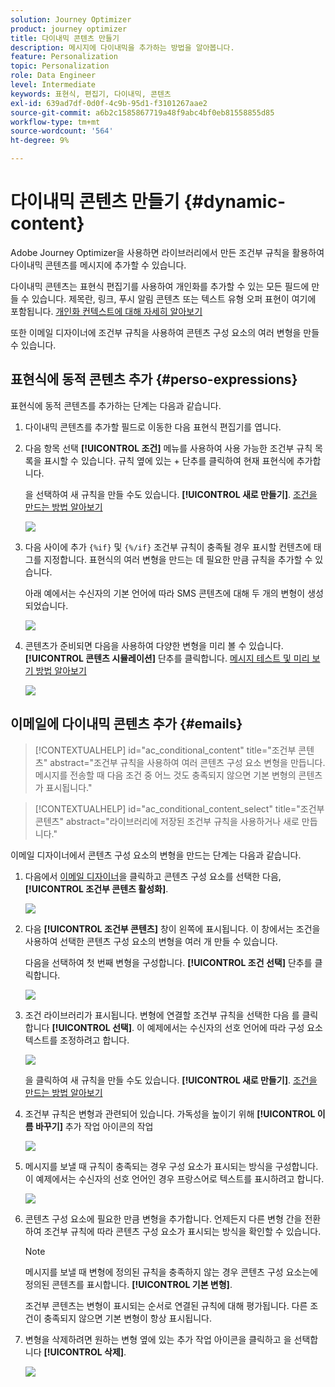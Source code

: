 ```yaml
---
solution: Journey Optimizer
product: journey optimizer
title: 다이내믹 콘텐츠 만들기
description: 메시지에 다이내믹을 추가하는 방법을 알아봅니다.
feature: Personalization
topic: Personalization
role: Data Engineer
level: Intermediate
keywords: 표현식, 편집기, 다이내믹, 콘텐츠
exl-id: 639ad7df-0d0f-4c9b-95d1-f3101267aae2
source-git-commit: a6b2c1585867719a48f9abc4bf0eb81558855d85
workflow-type: tm+mt
source-wordcount: '564'
ht-degree: 9%

---
```


# 다이내믹 콘텐츠 만들기 {#dynamic-content}

Adobe Journey Optimizer을 사용하면 라이브러리에서 만든 조건부 규칙을 활용하여 다이내믹 콘텐츠를 메시지에 추가할 수 있습니다.

다이내믹 콘텐츠는 표현식 편집기를 사용하여 개인화를 추가할 수 있는 모든 필드에 만들 수 있습니다. 제목란, 링크, 푸시 알림 콘텐츠 또는 텍스트 유형 오퍼 표현이 여기에 포함됩니다. [개인화 컨텍스트에 대해 자세히 알아보기](personalization-contexts.md)

또한 이메일 디자이너에 조건부 규칙을 사용하여 콘텐츠 구성 요소의 여러 변형을 만들 수 있습니다.

## 표현식에 동적 콘텐츠 추가 {#perso-expressions}

표현식에 동적 콘텐츠를 추가하는 단계는 다음과 같습니다.

1. 다이내믹 콘텐츠를 추가할 필드로 이동한 다음 표현식 편집기를 엽니다.

1. 다음 항목 선택 **[!UICONTROL 조건]** 메뉴를 사용하여 사용 가능한 조건부 규칙 목록을 표시할 수 있습니다. 규칙 옆에 있는 + 단추를 클릭하여 현재 표현식에 추가합니다.

   을 선택하여 새 규칙을 만들 수도 있습니다. **[!UICONTROL 새로 만들기]**. [조건을 만드는 방법 알아보기](create-conditions.md)

   ![](assets/conditions-expression.png)

1. 다음 사이에 추가 `{%if}` 및 `{%/if}` 조건부 규칙이 충족될 경우 표시할 컨텐츠에 태그를 지정합니다. 표현식의 여러 변형을 만드는 데 필요한 만큼 규칙을 추가할 수 있습니다.

   아래 예에서는 수신자의 기본 언어에 따라 SMS 콘텐츠에 대해 두 개의 변형이 생성되었습니다.

   ![](assets/conditions-language-sample.png)

1. 콘텐츠가 준비되면 다음을 사용하여 다양한 변형을 미리 볼 수 있습니다. **[!UICONTROL 콘텐츠 시뮬레이션]** 단추를 클릭합니다. [메시지 테스트 및 미리 보기 방법 알아보기](../content-management/preview-test.md)

   ![](assets/conditions-preview.png)

## 이메일에 다이내믹 콘텐츠 추가 {#emails}

>[!CONTEXTUALHELP]
>id="ac_conditional_content"
>title="조건부 콘텐츠"
>abstract="조건부 규칙을 사용하여 여러 콘텐츠 구성 요소 변형을 만듭니다. 메시지를 전송할 때 다음 조건 중 어느 것도 충족되지 않으면 기본 변형의 콘텐츠가 표시됩니다."

>[!CONTEXTUALHELP]
>id="ac_conditional_content_select"
>title="조건부 콘텐츠"
>abstract="라이브러리에 저장된 조건부 규칙을 사용하거나 새로 만듭니다."

이메일 디자이너에서 콘텐츠 구성 요소의 변형을 만드는 단계는 다음과 같습니다.

1. 다음에서 [이메일 디자이너](../email/content-from-scratch.md)을 클릭하고 콘텐츠 구성 요소를 선택한 다음, **[!UICONTROL 조건부 콘텐츠 활성화]**.

   ![](assets/conditions-enable-conditional.png)

1. 다음 **[!UICONTROL 조건부 콘텐츠]** 창이 왼쪽에 표시됩니다. 이 창에서는 조건을 사용하여 선택한 콘텐츠 구성 요소의 변형을 여러 개 만들 수 있습니다.

   다음을 선택하여 첫 번째 변형을 구성합니다. **[!UICONTROL 조건 선택]** 단추를 클릭합니다.

   ![](assets/conditions-apply.png)

1. 조건 라이브러리가 표시됩니다. 변형에 연결할 조건부 규칙을 선택한 다음 를 클릭합니다 **[!UICONTROL 선택]**. 이 예제에서는 수신자의 선호 언어에 따라 구성 요소 텍스트를 조정하려고 합니다.

   ![](assets/conditions-select.png)

   을 클릭하여 새 규칙을 만들 수도 있습니다. **[!UICONTROL 새로 만들기]**. [조건을 만드는 방법 알아보기](create-conditions.md)

1. 조건부 규칙은 변형과 관련되어 있습니다. 가독성을 높이기 위해 **[!UICONTROL 이름 바꾸기]** 추가 작업 아이콘의 작업

   ![](assets/conditions-rename.png)

1. 메시지를 보낼 때 규칙이 충족되는 경우 구성 요소가 표시되는 방식을 구성합니다. 이 예제에서는 수신자의 선호 언어인 경우 프랑스어로 텍스트를 표시하려고 합니다.

   ![](assets/conditions-design.png)

1. 콘텐츠 구성 요소에 필요한 만큼 변형을 추가합니다. 언제든지 다른 변형 간을 전환하여 조건부 규칙에 따라 콘텐츠 구성 요소가 표시되는 방식을 확인할 수 있습니다.

   >[!NOTE]
   >메시지를 보낼 때 변형에 정의된 규칙을 충족하지 않는 경우 콘텐츠 구성 요소는에 정의된 콘텐츠를 표시합니다. **[!UICONTROL 기본 변형]**.
   >
   >조건부 콘텐츠는 변형이 표시되는 순서로 연결된 규칙에 대해 평가됩니다. 다른 조건이 충족되지 않으면 기본 변형이 항상 표시됩니다.

1. 변형을 삭제하려면 원하는 변형 옆에 있는 추가 작업 아이콘을 클릭하고 을 선택합니다 **[!UICONTROL 삭제]**.

   ![](assets/conditions-delete.png)
